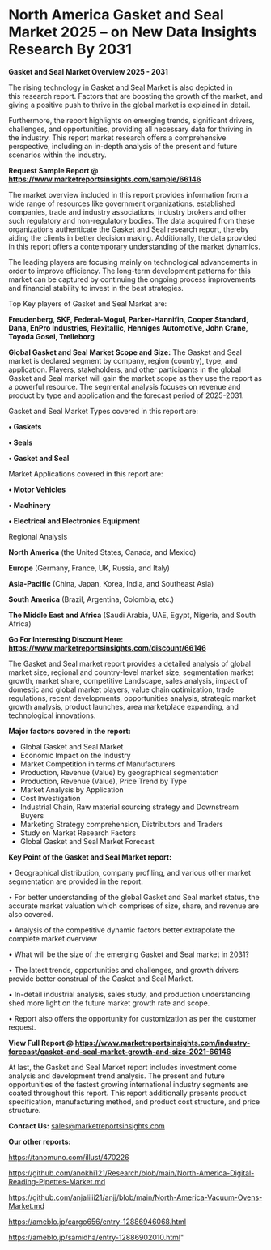 
# North America Gasket and Seal Market 2025 – on New Data Insights Research By 2031

<Strong> Gasket and Seal Market Overview 2025 - 2031</strong>

The rising technology in Gasket and Seal Market is also depicted in this research report. Factors that are boosting the growth of the market, and giving a positive push to thrive in the global market is explained in detail.

Furthermore, the report highlights on emerging trends, significant drivers, challenges, and opportunities, providing all necessary data for thriving in the industry. This report market research offers a comprehensive perspective, including an in-depth analysis of the present and future scenarios within the industry.

<strong>Request Sample Report @ <a href=https://www.marketreportsinsights.com/sample/66146>https://www.marketreportsinsights.com/sample/66146</a></strong>

The market overview included in this report provides information from a wide range of resources like government organizations, established companies, trade and industry associations, industry brokers and other such regulatory and non-regulatory bodies. The data acquired from these organizations authenticate the Gasket and Seal research report, thereby aiding the clients in better decision making. Additionally, the data provided in this report offers a contemporary understanding of the market dynamics.

The leading players are focusing mainly on technological advancements in order to improve efficiency. The long-term development patterns for this market can be captured by continuing the ongoing process improvements and financial stability to invest in the best strategies.

Top Key players of Gasket and Seal Market are:

<strong>Freudenberg, SKF, Federal-Mogul, Parker-Hannifin, Cooper Standard, Dana, EnPro Industries, Flexitallic, Henniges Automotive, John Crane, Toyoda Gosei, Trelleborg</strong>

<strong><b>Global Gasket and Seal Market Scope and Size:</b></strong>
The Gasket and Seal market is declared segment by company, region (country), type, and application. Players, stakeholders, and other participants in the global Gasket and Seal market will gain the market scope as they use the report as a powerful resource. The segmental analysis focuses on revenue and product by type and application and the forecast period of 2025-2031.

Gasket and Seal Market Types covered in this report are:

<strong>• Gaskets

• Seals

• Gasket and Seal</strong>

Market Applications covered in this report are:

<strong>• Motor Vehicles

• Machinery

• Electrical and Electronics Equipment</strong> 

Regional Analysis

<strong>North America</strong> (the United States, Canada, and Mexico)

<strong>Europe</strong> (Germany, France, UK, Russia, and Italy)

<strong>Asia-Pacific</strong> (China, Japan, Korea, India, and Southeast Asia)

<strong>South America</strong> (Brazil, Argentina, Colombia, etc.)

<strong>The Middle East and Africa</strong> (Saudi Arabia, UAE, Egypt, Nigeria, and South Africa)

<strong>Go For Interesting Discount Here: <a href=https://www.marketreportsinsights.com/discount/66146>https://www.marketreportsinsights.com/discount/66146</a></strong>

The Gasket and Seal market report provides a detailed analysis of global market size, regional and country-level market size, segmentation market growth, market share, competitive Landscape, sales analysis, impact of domestic and global market players, value chain optimization, trade regulations, recent developments, opportunities analysis, strategic market growth analysis, product launches, area marketplace expanding, and technological innovations.

<strong><b>Major factors covered in the report:</b></strong>
<ul>
  <li>Global Gasket and Seal Market </li>
  <li>Economic Impact on the Industry</li>
  <li>Market Competition in terms of Manufacturers</li>
  <li>Production, Revenue (Value) by geographical segmentation</li>
  <li>Production, Revenue (Value), Price Trend by Type</li>
  <li>Market Analysis by Application</li>
  <li>Cost Investigation</li>
  <li>Industrial Chain, Raw material sourcing strategy and Downstream Buyers</li>
  <li>Marketing Strategy comprehension, Distributors and Traders</li>
  <li>Study on Market Research Factors</li>
  <li>Global Gasket and Seal Market Forecast</li>
</ul>

<strong><b>Key Point of the Gasket and Seal Market report:</b></strong>

• Geographical distribution, company profiling, and various other market segmentation are provided in the report.

• For better understanding of the global Gasket and Seal market status, the accurate market valuation which comprises of size, share, and revenue are also covered.

• Analysis of the competitive dynamic factors better extrapolate the complete market overview

• What will be the size of the emerging Gasket and Seal market in 2031?

• The latest trends, opportunities and challenges, and growth drivers provide better construal of the Gasket and Seal Market.

• In-detail industrial analysis, sales study, and production understanding shed more light on the future market growth rate and scope.

• Report also offers the opportunity for customization as per the customer request.

<strong><b>View Full Report @ <a href=https://www.marketreportsinsights.com/industry-forecast/gasket-and-seal-market-growth-and-size-2021-66146>https://www.marketreportsinsights.com/industry-forecast/gasket-and-seal-market-growth-and-size-2021-66146</a></b></strong>


At last, the Gasket and Seal Market report includes investment come analysis and development trend analysis. The present and future opportunities of the fastest growing international industry segments are coated throughout this report. This report additionally presents product specification, manufacturing method, and product cost structure, and price structure.

<strong>Contact Us:</strong>
sales@marketreportsinsights.com

<strong>Our other reports:</strong>

<a href=https://tanomuno.com/illust/470226>https://tanomuno.com/illust/470226</a>

<a href=https://github.com/anokhi121/Research/blob/main/North-America-Digital-Reading-Pipettes-Market.md>https://github.com/anokhi121/Research/blob/main/North-America-Digital-Reading-Pipettes-Market.md</a>

<a href=https://github.com/anjaliiii21/anjj/blob/main/North-America-Vacuum-Ovens-Market.md>https://github.com/anjaliiii21/anjj/blob/main/North-America-Vacuum-Ovens-Market.md</a>

<a href=https://ameblo.jp/cargo656/entry-12886946068.html>https://ameblo.jp/cargo656/entry-12886946068.html</a>

<a href=https://ameblo.jp/samidha/entry-12886902010.html>https://ameblo.jp/samidha/entry-12886902010.html</a>"
